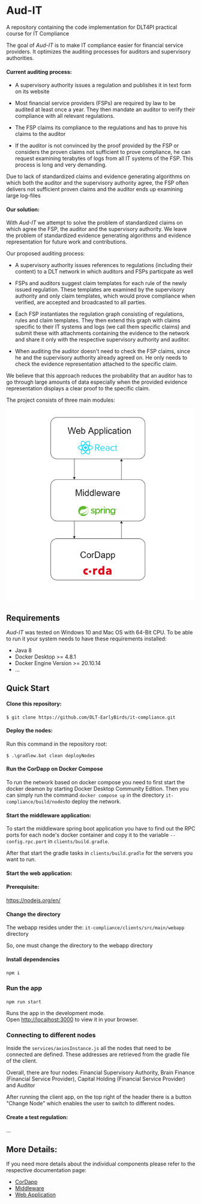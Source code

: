 # Aud-IT

A repository containing the code implementation for DLT4PI practical course for IT Compliance

The goal of _Aud-IT_ is to make IT compliance easier for financial service providers. It optimizes the auditing processes for auditors and supervisory authorities.

#### Current auditing process:

- A supervisory authority issues a regulation and publishes it in text form on its website

- Most financial service providers (FSPs) are required by law to be audited at least once a year. They then mandate an auditor to verify their compliance with all relevant regulations.

- The FSP claims its compliance to the regulations and has to prove his claims to the auditor

- If the auditor is not convinced by the proof provided by the FSP or considers the proven claims not sufficient to prove compliance, he can request examining terabytes of logs from all IT systems of the FSP. This process is long and very demanding.

Due to lack of standardized claims and evidence generating algorithms on which both the auditor and the supervisory authority agree, the FSP often delivers not sufficient proven claims and the auditor ends up examining large log-files

#### Our solution:

With _Aud-IT_ we attempt to solve the problem of standardized claims on which agree the FSP, the auditor and the supervisory authority. We leave the problem of standardized evidence generating algorithms and evidence representation for future work and contributions.

Our proposed auditing process:

- A supervisory authority issues references to regulations (including their content) to a DLT network in which auditors and FSPs particpate as well

- FSPs and auditors suggest claim templates for each rule of the newly issued regulation. These templates are examined by the supervisory authority and only claim templates, which would prove compliance when verified, are accepted and broadcasted to all parties.

- Each FSP instantiates the regulation graph consisting of regulations, rules and claim templates. They then extend this graph with claims specific to their IT systems and logs (we call them specific claims) and submit these with attachments containing the evidence to the network and share it only with the respective supervisory authority and auditor.

- When auditing the auditor doesn't need to check the FSP claims, since he and the supervisory authority already agreed on. He only needs to check the evidence representation attached to the specific claim.

We believe that this approach reduces the probability that an auditor has to go through large amounts of data especially when the provided evidence representation displays a clear proof to the specific claim.

The project consists of three main modules:

![modules](docs/media/modules.png "Title")

## Requirements

_Aud-IT_ was tested on Windows 10 and Mac OS with 64-Bit CPU. To be able to run it your system needs to have these requirements installed:

- Java 8
- Docker Desktop >= 4.8.1
- Docker Engine Version >= 20.10.14
- ...

## Quick Start

#### Clone this repository:

```console
$ git clone https://github.com/DLT-EarlyBirds/it-compliance.git
```

#### Deploy the nodes:

Run this command in the repository root:

```console
$ .\gradlew.bat clean deployNodes
```

#### Run the CorDapp on Docker Compose

To run the network based on docker compose you need to first start the docker deamon by starting Docker Desktop Community Edition.
Then you can simply run the command `docker compose up` in the directory `it-compliance/build/nodes`to deploy the network.

#### Start the middleware application:

To start the middleware spring boot application you have to find out the RPC ports for each node's docker container and copy it to the variable `--config.rpc.port` in `clients/build.gradle`.

After that start the gradle tasks in `clients/build.gradle` for the servers you want to run.

#### Start the web application:

#### Prerequisite:

https://nodejs.org/en/

#### Change the directory

The webapp resides under the: `it-compliance/clients/src/main/webapp` directory

So, one must change the directory to the webapp directory

#### Install dependencies

`npm i`

### Run the app

`npm run start`

Runs the app in the development mode.\
Open [http://localhost:3000](http://localhost:3000) to view it in your browser.

### Connecting to different nodes

Inside the `services/axiosInstance.js` all the nodes that need to be connected are defined. These addresses are retrieved from the gradle file of the client.

Overall, there are four nodes: Financial Supervisory Authority, Brain Finance (Financial Service Provider), Capital Holding (Financial Service Provider) and Auditor

After running the client app, on the top right of the header there is a button "Change Node" which enables the user to switch to different nodes.

#### Create a test regulation:

...

## More Details:

If you need more details about the individual components please refer to the respective documentation page:

- [CorDapp](docs/cordapp.md)
- [Middleware](docs/middleware.md)
- [Web Application](docs/webapp.md)
